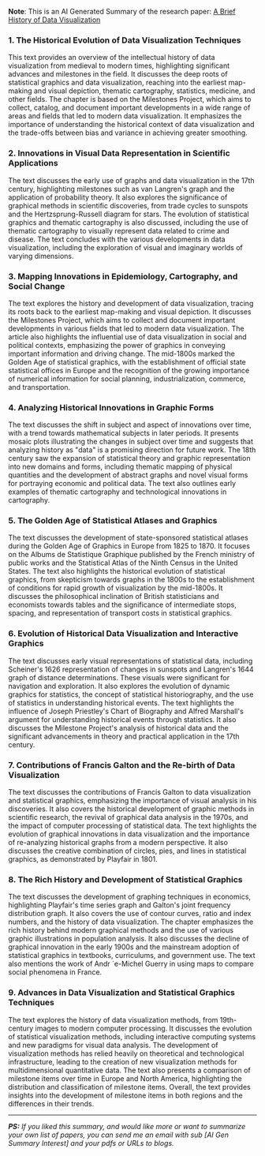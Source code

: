 **Note**: This is an AI Generated Summary of the research paper: [A Brief History of Data Visualization](https://www.datavis.ca/papers/hbook.pdf)

### 1. The Historical Evolution of Data Visualization Techniques
This text provides an overview of the intellectual history of data visualization from medieval to modern times, highlighting significant advances and milestones in the field. It discusses the deep roots of statistical graphics and data visualization, reaching into the earliest map-making and visual depiction, thematic cartography, statistics, medicine, and other fields. The chapter is based on the Milestones Project, which aims to collect, catalog, and document important developments in a wide range of areas and fields that led to modern data visualization. It emphasizes the importance of understanding the historical context of data visualization and the trade-offs between bias and variance in achieving greater smoothing.

### 2. Innovations in Visual Data Representation in Scientific Applications
The text discusses the early use of graphs and data visualization in the 17th century, highlighting milestones such as van Langren's graph and the application of probability theory. It also explores the significance of graphical methods in scientific discoveries, from trade cycles to sunspots and the Hertzsprung-Russell diagram for stars. The evolution of statistical graphics and thematic cartography is also discussed, including the use of thematic cartography to visually represent data related to crime and disease. The text concludes with the various developments in data visualization, including the exploration of visual and imaginary worlds of varying dimensions.

### 3. Mapping Innovations in Epidemiology, Cartography, and Social Change
The text explores the history and development of data visualization, tracing its roots back to the earliest map-making and visual depiction. It discusses the Milestones Project, which aims to collect and document important developments in various fields that led to modern data visualization. The article also highlights the influential use of data visualization in social and political contexts, emphasizing the power of graphics in conveying important information and driving change. The mid-1800s marked the Golden Age of statistical graphics, with the establishment of official state statistical offices in Europe and the recognition of the growing importance of numerical information for social planning, industrialization, commerce, and transportation.

### 4. Analyzing Historical Innovations in Graphic Forms
The text discusses the shift in subject and aspect of innovations over time, with a trend towards mathematical subjects in later periods. It presents mosaic plots illustrating the changes in subject over time and suggests that analyzing history as "data" is a promising direction for future work. The 18th century saw the expansion of statistical theory and graphic representation into new domains and forms, including thematic mapping of physical quantities and the development of abstract graphs and novel visual forms for portraying economic and political data. The text also outlines early examples of thematic cartography and technological innovations in cartography.

### 5. The Golden Age of Statistical Atlases and Graphics
The text discusses the development of state-sponsored statistical atlases during the Golden Age of Graphics in Europe from 1825 to 1870. It focuses on the Albums de Statistique Graphique published by the French ministry of public works and the Statistical Atlas of the Ninth Census in the United States. The text also highlights the historical evolution of statistical graphics, from skepticism towards graphs in the 1800s to the establishment of conditions for rapid growth of visualization by the mid-1800s. It discusses the philosophical inclination of British statisticians and economists towards tables and the significance of intermediate stops, spacing, and representation of transport costs in statistical graphics.

### 6. Evolution of Historical Data Visualization and Interactive Graphics
The text discusses early visual representations of statistical data, including Scheiner's 1626 representation of changes in sunspots and Langren's 1644 graph of distance determinations. These visuals were significant for navigation and exploration. It also explores the evolution of dynamic graphics for statistics, the concept of statistical historiography, and the use of statistics in understanding historical events. The text highlights the influence of Joseph Priestley's Chart of Biography and Alfred Marshall's argument for understanding historical events through statistics. It also discusses the Milestone Project's analysis of historical data and the significant advancements in theory and practical application in the 17th century.

### 7. Contributions of Francis Galton and the Re-birth of Data Visualization
The text discusses the contributions of Francis Galton to data visualization and statistical graphics, emphasizing the importance of visual analysis in his discoveries. It also covers the historical development of graphic methods in scientific research, the revival of graphical data analysis in the 1970s, and the impact of computer processing of statistical data. The text highlights the evolution of graphical innovations in data visualization and the importance of re-analyzing historical graphs from a modern perspective. It also discusses the creative combination of circles, pies, and lines in statistical graphics, as demonstrated by Playfair in 1801.

### 8. The Rich History and Development of Statistical Graphics
The text discusses the development of graphing techniques in economics, highlighting Playfair's time series graph and Galton's joint frequency distribution graph. It also covers the use of contour curves, ratio and index numbers, and the history of data visualization. The chapter emphasizes the rich history behind modern graphical methods and the use of various graphic illustrations in population analysis. It also discusses the decline of graphical innovation in the early 1900s and the mainstream adoption of statistical graphics in textbooks, curriculums, and government use. The text also mentions the work of Andr ´e-Michel Guerry in using maps to compare social phenomena in France.

### 9. Advances in Data Visualization and Statistical Graphics Techniques
The text explores the history of data visualization methods, from 19th-century images to modern computer processing. It discusses the evolution of statistical visualization methods, including interactive computing systems and new paradigms for visual data analysis. The development of visualization methods has relied heavily on theoretical and technological infrastructure, leading to the creation of new visualization methods for multidimensional quantitative data. The text also presents a comparison of milestone items over time in Europe and North America, highlighting the distribution and classification of milestone items. Overall, the text provides insights into the development of milestone items in both regions and the differences in their trends.


---

_**PS:** If you liked this summary, and would like more or want to summarize your own list of papers, you can send me an email with sub [AI Gen Summary Interest] and your pdfs or URLs to blogs._

